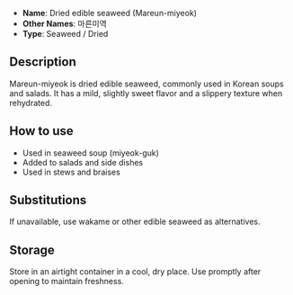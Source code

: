 - **Name**: Dried edible seaweed (Mareun-miyeok)
- **Other Names**: 마른미역
- **Type**: Seaweed / Dried

## Description

Mareun-miyeok is dried edible seaweed, commonly used in Korean soups and salads. It has a mild, slightly sweet flavor and a slippery texture when rehydrated.

## How to use

- Used in seaweed soup (miyeok-guk)
- Added to salads and side dishes
- Used in stews and braises

## Substitutions

If unavailable, use wakame or other edible seaweed as alternatives.

## Storage

Store in an airtight container in a cool, dry place. Use promptly after opening to maintain freshness. 